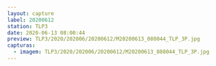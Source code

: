 ```yaml
---
layout: capture
label: 20200612
station: TLP3
date: 2020-06-13 08:00:44
preview: TLP3/2020/202006/20200612/M20200613_080044_TLP_3P.jpg
capturas:
  - imagem: TLP3/2020/202006/20200612/M20200613_080044_TLP_3P.jpg
---
```

